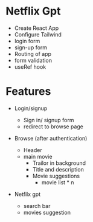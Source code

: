 
# Netflix Gpt
  - Create React App
  - Configure Tailwind
  - login form
  - sign-up form
  - Routing of app
  - form validation
  - useRef hook



# Features

- Login/signup
   - Sign in/ signup form
   - redirect to browse page


 - Browse (after authentication)
     - Header
     - main movie
         - Trailor in background
         - Title and description
         - Movie suggestions
             - movie list * n
     
 - Netfilx gpt
   - search bar 
   - movies suggestion    